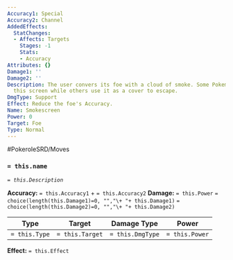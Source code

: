 ```yaml
---
Accuracy1: Special
Accuracy2: Channel
AddedEffects:
  StatChanges:
  - Affects: Targets
    Stages: -1
    Stats:
    - Accuracy
Attributes: {}
Damage1: ''
Damage2: ''
Description: The user convers its foe with a cloud of smoke. Some Pokemon hide inside
  this screen while others use it as a cover to escape.
DmgType: Support
Effect: Reduce the foe's Accuracy.
Name: Smokescreen
Power: 0
Target: Foe
Type: Normal
---
```


#PokeroleSRD/Moves

### `= this.name` 
*`= this.Description`*

**Accuracy:** `= this.Accuracy1` + `= this.Accuracy2`
**Damage:** `= this.Power` `= choice(length(this.Damage1)=0, "","\+ "+ this.Damage1)` `= choice(length(this.Damage2)=0, "","\+ "+ this.Damage2)`

| Type          | Target          | Damage Type          | Power          |
| ------------- | --------------- | ---------------- | -------------- |
| `= this.Type` | `= this.Target` | `= this.DmgType` | `= this.Power` | 

**Effect:** `= this.Effect`